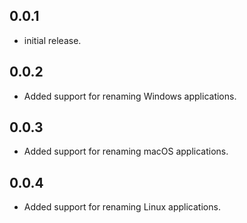 ## 0.0.1

* initial release.

## 0.0.2

* Added support for renaming Windows applications.

## 0.0.3

* Added support for renaming macOS applications.

## 0.0.4

* Added support for renaming Linux applications.